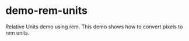 # demo-rem-units
Relative Units demo using rem. This demo shows how to convert pixels to rem units.
